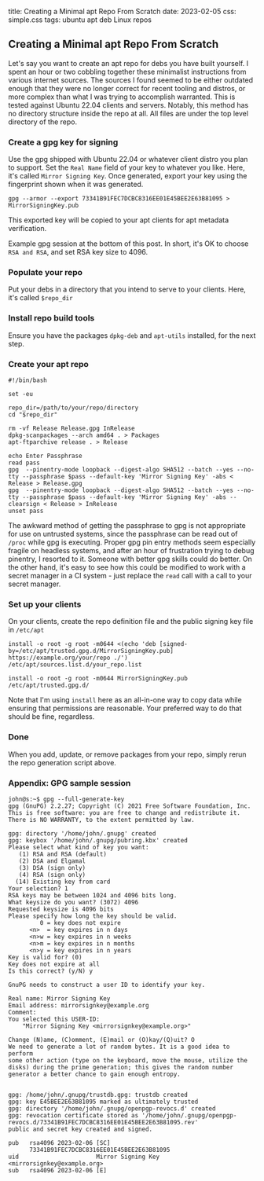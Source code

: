 title: Creating a Minimal apt Repo From Scratch
date: 2023-02-05
css: simple.css
tags: ubuntu apt deb Linux repos


## Creating a Minimal apt Repo From Scratch

Let's say you want to create an apt repo for debs you have built yourself. I spent an hour or two cobbling together these minimalist instructions from various internet sources. The sources I found seemed to be either outdated enough that they were no longer correct for recent tooling and distros, or more complex than what I was trying to accomplish warranted. This is tested against Ubuntu 22.04 clients and servers. Notably, this method has no directory structure inside the repo at all. All files are under the top level directory of the repo. 

### Create a gpg key for signing 

Use the gpg shipped with Ubuntu 22.04 or whatever client distro you plan to support. Set the ```Real Name``` field of your key to whatever you like. Here, it's called ```Mirror Signing Key```. Once generated, export your key using the fingerprint shown when it was generated.

```
gpg --armor --export 73341B91FEC7DCBC8316EE01E45BEE2E63B81095 > MirrorSigningKey.pub
```

This exported key will be copied to your apt clients for apt metadata verification.

Example gpg session at the bottom of this post. In short, it's OK to choose ```RSA and RSA```, and set RSA key size to 4096.

### Populate your repo

Put your debs in a directory that you intend to serve to your clients. Here, it's called ```$repo_dir```

### Install repo build tools

Ensure you have the packages ```dpkg-deb``` and ```apt-utils``` installed, for the next step.

### Create your apt repo

```
#!/bin/bash

set -eu

repo_dir=/path/to/your/repo/directory
cd "$repo_dir"

rm -vf Release Release.gpg InRelease
dpkg-scanpackages --arch amd64 . > Packages
apt-ftparchive release . > Release

echo Enter Passphrase
read pass
gpg  --pinentry-mode loopback --digest-algo SHA512 --batch --yes --no-tty --passphrase $pass --default-key 'Mirror Signing Key' -abs < Release > Release.gpg
gpg  --pinentry-mode loopback --digest-algo SHA512 --batch --yes --no-tty --passphrase $pass --default-key 'Mirror Signing Key' -abs --clearsign < Release > InRelease
unset pass
```

The awkward method of getting the passphrase to gpg is not appropriate for use on untrusted systems, since the passphrase can be read out of ```/proc``` while gpg is executing. Proper gpg pin entry methods seem especially fragile on headless systems, and after an hour of frustration trying to debug pinentry, I resorted to it. Someone with better gpg skills could do better. On the other hand, it's easy to see how this could be modified to work with a secret manager in a CI system - just replace the ```read``` call with a call to your secret manager.

### Set up your clients 

On your clients, create the repo definition file and the public signing key file in ```/etc/apt```

```
install -o root -g root -m0644 <(echo 'deb [signed-by=/etc/apt/trusted.gpg.d/MirrorSigningKey.pub] https://example.org/your/repo ./') /etc/apt/sources.list.d/your_repo.list

install -o root -g root -m0644 MirrorSigningKey.pub /etc/apt/trusted.gpg.d/
```

Note that I'm using ```install``` here as an all-in-one way to copy data while ensuring that permissions are reasonable. Your preferred way to do that should be fine, regardless.

### Done

When you add, update, or remove packages from your repo, simply rerun the repo generation script above.


### Appendix: GPG sample session

```
john@s:~$ gpg --full-generate-key
gpg (GnuPG) 2.2.27; Copyright (C) 2021 Free Software Foundation, Inc.
This is free software: you are free to change and redistribute it.
There is NO WARRANTY, to the extent permitted by law.

gpg: directory '/home/john/.gnupg' created
gpg: keybox '/home/john/.gnupg/pubring.kbx' created
Please select what kind of key you want:
   (1) RSA and RSA (default)
   (2) DSA and Elgamal
   (3) DSA (sign only)
   (4) RSA (sign only)
  (14) Existing key from card
Your selection? 1
RSA keys may be between 1024 and 4096 bits long.
What keysize do you want? (3072) 4096
Requested keysize is 4096 bits
Please specify how long the key should be valid.
         0 = key does not expire
      <n>  = key expires in n days
      <n>w = key expires in n weeks
      <n>m = key expires in n months
      <n>y = key expires in n years
Key is valid for? (0) 
Key does not expire at all
Is this correct? (y/N) y

GnuPG needs to construct a user ID to identify your key.

Real name: Mirror Signing Key
Email address: mirrorsignkey@example.org
Comment: 
You selected this USER-ID:
    "Mirror Signing Key <mirrorsignkey@example.org>"

Change (N)ame, (C)omment, (E)mail or (O)kay/(Q)uit? O
We need to generate a lot of random bytes. It is a good idea to perform
some other action (type on the keyboard, move the mouse, utilize the
disks) during the prime generation; this gives the random number
generator a better chance to gain enough entropy.


gpg: /home/john/.gnupg/trustdb.gpg: trustdb created
gpg: key E45BEE2E63B81095 marked as ultimately trusted
gpg: directory '/home/john/.gnupg/openpgp-revocs.d' created
gpg: revocation certificate stored as '/home/john/.gnupg/openpgp-revocs.d/73341B91FEC7DCBC8316EE01E45BEE2E63B81095.rev'
public and secret key created and signed.

pub   rsa4096 2023-02-06 [SC]
      73341B91FEC7DCBC8316EE01E45BEE2E63B81095
uid                      Mirror Signing Key <mirrorsignkey@example.org>
sub   rsa4096 2023-02-06 [E]
```
